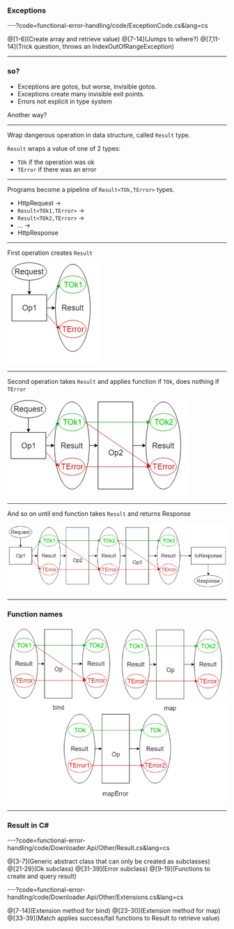 ### Exceptions

---?code=functional-error-handling/code/ExceptionCode.cs&lang=cs

@[1-6](Create array and retrieve value)
@[7-14](Jumps to where?)
@[7,11-14](Trick question, throws an IndexOutOfRangeException)

---

### so?

- Exceptions are gotos, but worse, invisible gotos.
- Exceptions create many invisible exit points.
- Errors not explicit in type system

Another way?

---

Wrap dangerous operation in data structure, called `Result` type.

`Result` wraps a value of one of 2 types:

- `TOk` if the operation was ok
- `TError` if there was an error

---

Programs become a pipeline of `Result<TOk,TError>` types.

- HttpRequest -> 
- `Result<TOk1,TError>` ->
- `Result<TOk2,TError>` -> 
- ... -> 
- HttpResponse

---

First operation creates `Result` 

![Pipeline1](functional-error-handling/assets/img/Pipeline1.png)

---

Second operation takes `Result` and applies function if `TOk`, does nothing if `TError`

![Pipeline2](functional-error-handling/assets/img/Pipeline2.png)

---

And so on until end function takes `Result` and returns Response

![Pipeline3](functional-error-handling/assets/img/Pipeline3.png)

---

### Function names

![Terms](functional-error-handling/assets/img/Terms.png)

---

### Result in C# ###


---?code=functional-error-handling/code/Downloader.Api/Other/Result.cs&lang=cs

@[3-7](Generic abstract class that can only be created as subclasses)
@[21-29](Ok subclass)
@[31-39](Error subclass)
@[9-19](Functions to create and query result)


---?code=functional-error-handling/code/Downloader.Api/Other/Extensions.cs&lang=cs

@[7-14](Extension method for bind)
@[23-30](Extension method for map)
@[33-39](Match applies success/fail functions to Result to retrieve value)
